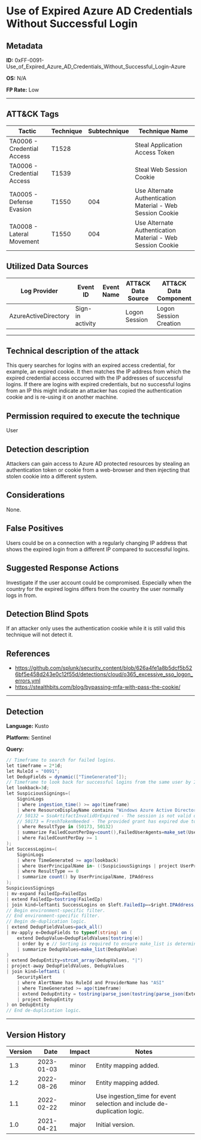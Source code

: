 # Use of Expired Azure AD Credentials Without Successful Login

## Metadata
**ID:** 0xFF-0091-Use_of_Expired_Azure_AD_Credentials_Without_Successful_Login-Azure

**OS:** N/A

**FP Rate:** Low

---

## ATT&CK Tags

| Tactic | Technique | Subtechnique | Technique Name |
|---|---|---| --- |
| TA0006 - Credential Access | T1528 |  | Steal Application Access Token|
| TA0006 - Credential Access | T1539 |  | Steal Web Session Cookie|
| TA0005 - Defense Evasion | T1550 | 004 | Use Alternate Authentication Material - Web Session Cookie|
| TA0008 - Lateral Movement | T1550 | 004 | Use Alternate Authentication Material - Web Session Cookie|

## Utilized Data Sources

| Log Provider | Event ID | Event Name | ATT&CK Data Source | ATT&CK Data Component|
|---------|---------|----------|---------|---------|
|AzureActiveDirectory|Sign-in activity||Logon Session|Logon Session Creation|
---

## Technical description of the attack
This query searches for logins with an expired access credential, for example, an expired cookie. It then matches the IP address from which the expired credential access occurred with the IP addresses of successful logins. If there are logins with expired credentials, but no successful logins from an IP this might indicate an attacker has copied the authentication cookie and is re-using it on another machine.


## Permission required to execute the technique
User

## Detection description
Attackers can gain access to Azure AD protected resources by stealing an authentication token or cookie from a web-browser and then injecting that stolen cookie into a different system.


## Considerations
None.


## False Positives
Users could be on a connection with a regularly changing IP address that shows the expired login from a different IP compared to successful logins.


## Suggested Response Actions
Investigate if the user account could be compromised. Especially when the country for the expired logins differs from the country the user normally logs in from.


## Detection Blind Spots
If an attacker only uses the authentication cookie while it is still valid this technique will not detect it.


## References
* https://github.com/splunk/security_content/blob/626a4fe1a8b5dcf5b526bf5e458d243e0c12f55d/detections/cloud/o365_excessive_sso_logon_errors.yml
* https://stealthbits.com/blog/bypassing-mfa-with-pass-the-cookie/

---
## Detection

**Language:** Kusto

**Platform:** Sentinel

**Query:**
```C#
// Timeframe to search for failed logins.
let timeframe = 2*1d;
let RuleId = "0091";
let DedupFields = dynamic(["TimeGenerated"]);
// Timeframe to look back for successful logins from the same user by IP.
let lookback=3d;
let SuspiciousSignings=(
    SigninLogs
    | where ingestion_time() >= ago(timeframe)
    | where ResourceDisplayName contains "Windows Azure Active Directory"
    // 50132 = SsoArtifactInvalidOrExpired - The session is not valid due to password expiration or recent password change.
    // 50173 = FreshTokenNeeded - The provided grant has expired due to it being revoked, and a fresh auth token is needed.
    | where ResultType in (50173, 50132)
    | summarize FailedCountPerDay=count(),FailedUserAgents=make_set(UserAgent), FailedCountries=make_set(LocationDetails.countryOrRegion),FailedIps=make_set(IPAddress) by UserPrincipalName, Day=bin(TimeGenerated, 1d)
    | where FailedCountPerDay >= 1
);
let SuccessLogins=(
    SigninLogs
    | where TimeGenerated >= ago(lookback)
    | where UserPrincipalName in~ ((SuspiciousSignings | project UserPrincipalName))
    | where ResultType == 0
    | summarize count() by UserPrincipalName, IPAddress
);
SuspiciousSignings
| mv-expand FailedIp=FailedIps
| extend FailedIp=tostring(FailedIp)
| join kind=leftanti SuccessLogins on $left.FailedIp==$right.IPAddress, UserPrincipalName
// Begin environment-specific filter.
// End environment-specific filter.
// Begin de-duplication logic.
| extend DedupFieldValues=pack_all()
| mv-apply e=DedupFields to typeof(string) on (
    extend DedupValue=DedupFieldValues[tostring(e)]
    | order by e // Sorting is required to ensure make_list is deterministic.
    | summarize DedupValues=make_list(DedupValue)
)
| extend DedupEntity=strcat_array(DedupValues, "|")
| project-away DedupFieldValues, DedupValues
| join kind=leftanti (
    SecurityAlert
    | where AlertName has RuleId and ProviderName has "ASI"
    | where TimeGenerated >= ago(timeframe)
    | extend DedupEntity = tostring(parse_json(tostring(parse_json(ExtendedProperties)["Custom Details"])).DedupEntity[0])
    | project DedupEntity
) on DedupEntity
// End de-duplication logic.
```

---

## Version History
| Version | Date | Impact | Notes |
|---------|------|--------|------|
| 1.3  | 2023-01-03| minor | Entity mapping added. |
| 1.2  | 2022-08-26| minor | Entity mapping added. |
| 1.1  | 2022-02-22| minor | Use ingestion_time for event selection and include de-duplication logic. |
| 1.0  | 2021-04-21| major | Initial version. |